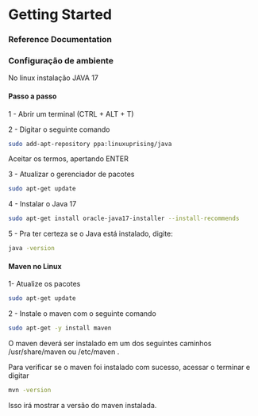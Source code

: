 # Getting Started

### Reference Documentation



### Configuração de ambiente

No linux instalação JAVA 17

#### Passo a passo

1 - Abrir um terminal (CTRL + ALT + T)

2 - Digitar o seguinte comando 
```BASH
sudo add-apt-repository ppa:linuxuprising/java
```
Aceitar os termos, apertando ENTER


3 - Atualizar o gerenciador de pacotes
```BASH
sudo apt-get update
```

4 - Instalar o Java 17
```bash
sudo apt-get install oracle-java17-installer --install-recommends
```

5 - Pra ter certeza se o Java está instalado, digite:
```bash 
java -version 
```

#### Maven no Linux

1-  Atualize os pacotes
```bash 
sudo apt-get update
```

2 - Instale o maven com o seguinte comando
```bash
sudo apt-get -y install maven
```

O maven deverá ser instalado em um dos seguintes caminhos /usr/share/maven
 ou /etc/maven
.

Para verificar se o maven foi instalado com sucesso, acessar o terminar e digitar
```bash
mvn -version
```

Isso irá mostrar a versão do maven instalada.


